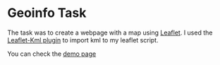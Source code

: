 # Geoinfo Task

The task was to create a webpage with a map using [Leaflet](https://leafletjs.com/).
I used the [Leaflet-Kml plugin](https://github.com/windycom/leaflet-kml) to import kml to my leaflet script.

You can check the [demo page](https://igneczitibor.hu/terinformatika/)
